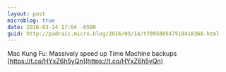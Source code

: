 ```yaml
---
layout: post
microblog: true
date: 2016-03-14 17:04 -0500
guid: http://padraic.micro.blog/2016/03/14/t709500547519418368.html
---
```

Mac Kung Fu: Massively speed up Time Machine backups [https://t.co/HYxZ6h5yQn](https://t.co/HYxZ6h5yQn)
